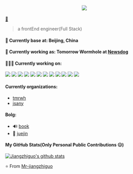 <h1 align="center">
  <img align="center" src="https://readme-typing-svg.herokuapp.com?font=Rubik&size=30&duration=3000&color=F30E0E&lines=Hello%2C+world!+💻+I'm+Jonathan"/>
</h1>

[📧](jiangzhiguo2010@live.com)

> a frontEnd engineer(Full Stack)

#### 📍 Currently base at: Beijing, China

#### 💼 Currently working as: Tomorrow Wormhole at [Newsdog](https://www.newsdogapp.com/)

#### 👨🏻‍💻 Currently working on:

<a src="https://www.javascript.com/"><img src="https://img.icons8.com/color/48/000000/javascript.png"/></a>
<a src="https://reactjs.org/"><img src="https://img.icons8.com/color/48/000000/react-native.png"/></a>
<a src="https://www.typescriptlang.org/"><img src="https://img.icons8.com/color/48/000000/typescript.png"/></a>
<a src="https://nodejs.org/"><img src="https://img.icons8.com/color/48/000000/nodejs.png"/></a>
<a src="https://www.mongodb.com/"><img src="https://img.icons8.com/color/48/000000/mongodb.png"/></a>
<a src="https://www.docker.com/"><img src="https://img.icons8.com/color/48/000000/docker.png"/></a>
<a src="https://visualstudio.microsoft.com/"><img src="https://img.icons8.com/color/48/000000/visual-studio.png"/></a>
<a src="https://www.npmjs.com/"><img src="https://img.icons8.com/color/48/000000/npm.png"/></a>
<a src="https://getbootstrap.com/"><img src="https://img.icons8.com/color/48/000000/bootstrap.png"/></a>
<a src="https://github.com/"><img src="https://img.icons8.com/color/48/000000/github--v1.png"/></a>
<a src="https://www.w3schools.com/css/"><img src="https://img.icons8.com/color/48/000000/css3.png"/></a>
<a src="https://www.w3schools.com/html/"><img src="https://img.icons8.com/color/48/000000/html-5.png"/></a>

#### Currently organizations:

- [tmrwh](https://github.com/tmrwh)
- [jsany](https://github.com/jsany)

#### Bolg:

- 🔊 [book](https://github.com/Mr-jiangzhiguo/book)
- 👥 [juejin](https://juejin.im/user/5bbc81526fb9a05d07195d26)

#### My GitHub Stats(Only Personal Public Contributions 😑)

[![Jiangzhiguo's github stats](https://github-readme-stats.vercel.app/api?username=Mr-jiangzhiguo&show_icons=true)](https://github.com/anuraghazra/github-readme-stats)

⭐️ From [Mr-jiangzhiguo](https://github.com/Mr-jiangzhiguo)

<!--
**Mr-jiangzhiguo/Mr-jiangzhiguo** is a ✨ _special_ ✨ repository because its `README.md` (this file) appears on your GitHub profile.

Here are some ideas to get you started:

- 🔭 I’m currently working on ...
- 🌱 I’m currently learning ...
- 👯 I’m looking to collaborate on ...
- 🤔 I’m looking for help with ...
- 💬 Ask me about ...
- 📫 How to reach me: ...
- 😄 Pronouns: ...
- ⚡ Fun fact: ...
-->

